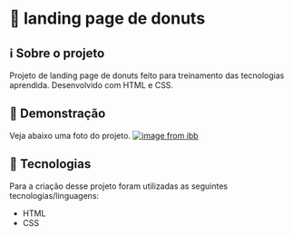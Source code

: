 # 🍩 landing page de donuts

## ℹ️ Sobre o projeto 
Projeto de landing page de donuts feito para treinamento das tecnologias aprendida. Desenvolvido com HTML e CSS.

## 💫 Demonstração
Veja abaixo uma foto do projeto.
[![image from ibb](https://i.ibb.co/F0Wxprq/ld.jpg)](https://ibb.co/61ZnQMJ)

## 🤖 Tecnologias 
Para a criação desse projeto foram utilizadas as seguintes tecnologias/linguagens: 
- HTML
- CSS